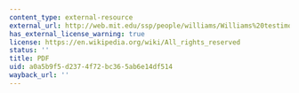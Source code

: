 ```yaml
---
content_type: external-resource
external_url: http://web.mit.edu/ssp/people/williams/Williams%20testimony%20102309.pdf
has_external_license_warning: true
license: https://en.wikipedia.org/wiki/All_rights_reserved
status: ''
title: PDF
uid: a0a5b9f5-d237-4f72-bc36-5ab6e14df514
wayback_url: ''
---
```


